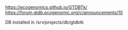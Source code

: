https://ecogenomics.github.io/GTDBTk/
https://forum.gtdb.ecogenomic.org/c/announcements/10

DB installed in /srv/projects/db/gtdbtk
